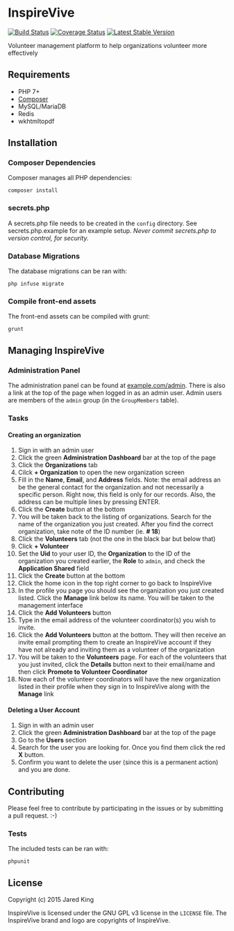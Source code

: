 InspireVive
===========

[![Build Status](https://travis-ci.org/InspireVive/inspirevive.svg?branch=master&style=flat)](https://travis-ci.org/InspireVive/inspirevive)
[![Coverage Status](https://coveralls.io/repos/InspireVive/inspirevive/badge.svg?style=flat)](https://coveralls.io/r/InspireVive/inspirevive)
[![Latest Stable Version](https://poser.pugx.org/InspireVive/inspirevive/v/stable.svg?style=flat)](https://packagist.org/packages/InspireVive/inspirevive)

Volunteer management platform to help organizations volunteer more effectively

## Requirements

- PHP 7+
- [Composer](https://getcomposer.org/)
- MySQL/MariaDB
- Redis
- wkhtmltopdf

## Installation

### Composer Dependencies

Composer manages all PHP dependencies:

	composer install

### secrets.php

A secrets.php file needs to be created in the `config` directory. See secrets.php.example for an example setup. *Never commit secrets.php to version control, for security.*

### Database Migrations

The database migrations can be ran with:

	php infuse migrate

### Compile front-end assets

The front-end assets can be compiled with grunt:

	grunt

## Managing InspireVive

### Administration Panel

The administration panel can be found at [example.com/admin](http://example.com/admin). There is also a link at the top of the page when logged in as an admin user. Admin users are members of the `admin` group (in the `GroupMembers` table).

### Tasks

#### Creating an organization

1. Sign in with an admin user
2. Click the green **Administration Dashboard** bar at the top of the page
3. Click the **Organizations** tab
4. Cilck **+ Organization** to open the new organization screen
5. Fill in the **Name**, **Email**, and **Address** fields. Note: the email address an be the general contact for the organization and not necessarily a specific person. Right now, this field is only for our records. Also, the address can be multiple lines by pressing ENTER.
6. Click the **Create** button at the bottom
7. You will be taken back to the listing of organizations. Search for the name of the organization you just created. After you find the correct organization, take note of the ID number (ie. **# 18**)
8. Click the **Volunteers** tab (not the one in the black bar but below that)
9. Click **+ Volunteer**
10. Set the **Uid** to your user ID, the **Organization** to the ID of the organization you created earlier, the **Role** to `admin`, and check the **Application Shared** field
11. Click the **Create** button at the bottom
12. Click the home icon in the top right corner to go back to InspireVive
13. In the profile you page you should see the organization you just created listed. Click the **Manage** link below its name. You will be taken to the management interface
14. Click the **Add Volunteers** button
15. Type in the email address of the volunteer coordinator(s) you wish to invite.
16. Click the **Add Volunteers** button at the bottom. They will then receive an invite email prompting them to create an InspireVive account if they have not already and inviting them as a volunteer of the organization
17. You will be taken to the **Volunteers** page. For each of the volunteers that you just invited, click the **Details** button next to their email/name and then click **Promote to Volunteer Coordinator**
18. Now each of the volunteer coordinators will have the new organization listed in their profile when they sign in to InspireVive along with the **Manage** link

#### Deleting a User Account

1. Sign in with an admin user
2. Click the green **Administration Dashboard** bar at the top of the page
3. Go to the **Users** section
4. Search for the user you are looking for. Once you find them click the red **X** button.
5. Confirm you want to delete the user (since this is a permanent action) and you are done.

## Contributing

Please feel free to contribute by participating in the issues or by submitting a pull request. :-)

### Tests

The included tests can be ran with:

	phpunit

## License

Copyright (c) 2015 Jared King

InspireVive is licensed under the GNU GPL v3 license in the `LICENSE` file. The InspireVive brand and logo are copyrights of InspireVive.